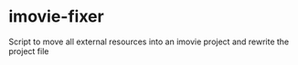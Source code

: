 imovie-fixer
============

Script to move all external resources into an imovie project and rewrite the project file
